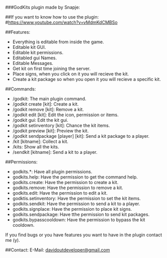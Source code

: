 ###GodKits plugin made by Snapje:

##If you want to know how to use the plugin:
#https://www.youtube.com/watch?v=vMdmKdCMBSo

##Features:
- Everything is editable from inside the game.
- Editable kit GUI.
- Editable kit permissions.
- Editabled gui Names.
- Editable Messages.
- Get kit on first time joining the server.
- Place signs, when you click on it you will recieve the kit.
- Create a kit package so when you open it you will recieve a specific kit.

##Commands:
- /godkit: The main plugin command.
- /godkit create [kit]: Create a kit.
- /godkit remove [kit]: Remove a kit.
- /godkit edit [kit]: Edit the icon, permission or items.
- /godkit gui: Edit the kit gui.
- /godkit setinventory [kit]: Chance the kit items.
- /godkit preview [kit]: Preview the kit.
- /godkit sendpackage [player] [kit]: Send a kit package to a player.
- /kit [kitname]: Collect a kit.
- /kits: Show all the kits.
- /sendkit [kitname]: Send a kit to a player.

##Permissions:
- godkits.*: Have all plugin permissions.
- godkits.help: Have the permission to get the command help.
- godkits.create: Have the permission to create a kit.
- godkits.remove: Have the permission to remove a kit.
- godkits.edit: Have the permission to edit a kit.
- godktis.setinventory: Have the permission to set the kit items.
- godkits.sendkit: Have the permission to send a kit to a player.
- godkits.signplace: Have the permission to place kit signs.
- godkits.sendpackage: Have tthe permission to send kit packages.
- godkits.bypasscooldown: Have the permission to bypass the kit cooldown.

If you find bugs or you have features you want to have in the plugin contact me (y).

##Contact:
E-Mail: davidoutdeveloper@gmail.com
